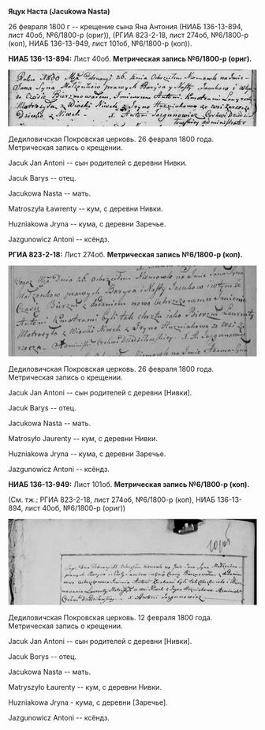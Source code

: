 **Яцук Наста (Jacukowa Nasta)**

26 февраля 1800 г -- крещение сына Яна Антония (НИАБ 136-13-894, лист
40об, №6/1800-р (ориг)), (РГИА 823-2-18, лист 274об, №6/1800-р (коп),
НИАБ 136-13-949, лист 101об, №6/1800-р (коп)).

**НИАБ 136-13-894:** Лист 40об. **Метрическая запись №6/1800-р (ориг).**

![](./media/f1cd5209321649f4cc63f38122bca0fa4775ccc3.png)

Дедиловичская Покровская церковь. 26 февраля 1800 года. Метрическая
запись о крещении.

Jacuk Jan Antoni -- сын родителей с деревни Нивки.

Jacuk Barys -- отец.

Jacukowa Nasta -- мать.

Matroszyła Ławrenty -- кум, с деревни Нивки.

Huzniakowa Jryna -- кума, с деревни Заречье.

Jazgunowicz Antoni -- ксёндз.

**РГИА 823-2-18:** Лист 274об. **Метрическая запись №6/1800-р (коп).**

![](./media/7f5dc5299c8f5e0824ec02a12f7137fe088feeea.png)

Дедиловичская Покровская церковь. 26 февраля 1800 года. Метрическая
запись о крещении.

Jacuk Jan Antoni -- сын родителей с деревни \[Нивки\].

Jacuk Barys -- отец.

Jacukowa Nasta -- мать.

Matrosyło Jaurenty -- кум, с деревни Нивки.

Huzniakowa Jryna -- кума, с деревни Заречье.

Jazgunowicz Antoni -- ксёндз.

**НИАБ 136-13-949:** Лист 101об. **Метрическая запись №6/1800-р (коп).**

(См. тж.: РГИА 823-2-18, лист 274об, №6/1800-р (коп), НИАБ 136-13-894,
лист 40об, №6/1800-р (ориг))

![](./media/4b524bb2bcb706d6d11e6356427ddef81f6fa337.png)

Дедиловичская Покровская церковь. 12 февраля 1800 года. Метрическая
запись о крещении.

Jacuk Jan Antoni -- сын родителей с деревни \[Нивки\].

Jacuk Borys -- отец.

Jacukowa Nasta -- мать.

Matryszyło Łaurenty -- кум, с деревни Нивки.

Huzniakowa Jryna - кума, с деревни \[Заречье\].

Jazgunowicz Antoni -- ксёндз.
